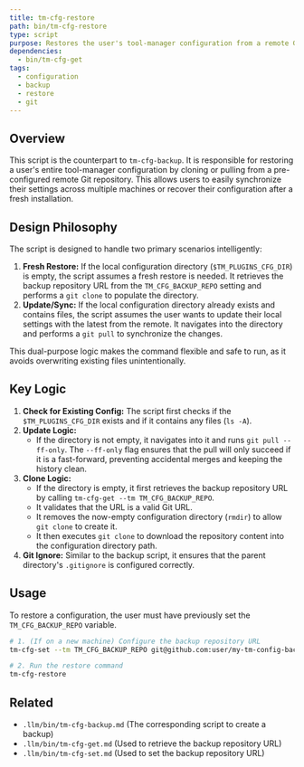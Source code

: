 ```yaml
---
title: tm-cfg-restore
path: bin/tm-cfg-restore
type: script
purpose: Restores the user's tool-manager configuration from a remote Git repository.
dependencies:
  - bin/tm-cfg-get
tags:
  - configuration
  - backup
  - restore
  - git
---
```


## Overview
This script is the counterpart to `tm-cfg-backup`. It is responsible for restoring a user's entire tool-manager configuration by cloning or pulling from a pre-configured remote Git repository. This allows users to easily synchronize their settings across multiple machines or recover their configuration after a fresh installation.

## Design Philosophy
The script is designed to handle two primary scenarios intelligently:
1.  **Fresh Restore:** If the local configuration directory (`$TM_PLUGINS_CFG_DIR`) is empty, the script assumes a fresh restore is needed. It retrieves the backup repository URL from the `TM_CFG_BACKUP_REPO` setting and performs a `git clone` to populate the directory.
2.  **Update/Sync:** If the local configuration directory already exists and contains files, the script assumes the user wants to update their local settings with the latest from the remote. It navigates into the directory and performs a `git pull` to synchronize the changes.

This dual-purpose logic makes the command flexible and safe to run, as it avoids overwriting existing files unintentionally.

## Key Logic
1.  **Check for Existing Config:** The script first checks if the `$TM_PLUGINS_CFG_DIR` exists and if it contains any files (`ls -A`).
2.  **Update Logic:**
    -   If the directory is not empty, it navigates into it and runs `git pull --ff-only`. The `--ff-only` flag ensures that the pull will only succeed if it is a fast-forward, preventing accidental merges and keeping the history clean.
3.  **Clone Logic:**
    -   If the directory is empty, it first retrieves the backup repository URL by calling `tm-cfg-get --tm TM_CFG_BACKUP_REPO`.
    -   It validates that the URL is a valid Git URL.
    -   It removes the now-empty configuration directory (`rmdir`) to allow `git clone` to create it.
    -   It then executes `git clone` to download the repository content into the configuration directory path.
4.  **Git Ignore:** Similar to the backup script, it ensures that the parent directory's `.gitignore` is configured correctly.

## Usage
To restore a configuration, the user must have previously set the `TM_CFG_BACKUP_REPO` variable.

```bash
# 1. (If on a new machine) Configure the backup repository URL
tm-cfg-set --tm TM_CFG_BACKUP_REPO git@github.com:user/my-tm-config-backup.git

# 2. Run the restore command
tm-cfg-restore
```

## Related
-   `.llm/bin/tm-cfg-backup.md` (The corresponding script to create a backup)
-   `.llm/bin/tm-cfg-get.md` (Used to retrieve the backup repository URL)
-   `.llm/bin/tm-cfg-set.md` (Used to set the backup repository URL)